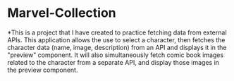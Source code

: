 # Marvel-Collection

*This is a project that I have created to practice fetching data from external APIs. This application allows the use to select a character, then fetches the character data (name, image, description) from an API and displays it in the "preview" component. It will also simultaneously fetch comic book images related to the character from a separate API, and display those images in the preview component. 
